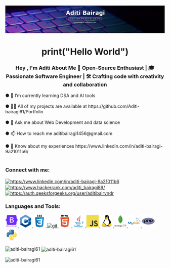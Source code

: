 ![logo](https://github.com/Aditi-bairagi61/Aditi-bairagi61/blob/main/baaaan.jpg)
<h1 align="center">print("Hello World")</h1>
<h3 align="center">Hey , I'm Aditi About Me 🚀 Open-Source Enthusiast | 🎓 Passionate Software Engineer | 🛠️ Crafting code with creativity and collaboration</h3>
<!--<img align ="right" alt="coding" width="400" src="https://user-images.githubusercontent.com/55389276/140866485-8fb1c876-9a8f-4d6a-98dc-08c4981eaf70.gif">
<p align="left"> <img src="https://komarev.com/ghpvc/?username=aditi-bairagi61&label=Profile%20views&color=0e75b6&style=flat" alt="aditi-bairagi61" /> </p>
-->
●  🌱 I’m currently learning DSA and AI tools <br> <br>
●  👨‍💻 All of my projects are available at https://github.com/Aditi-bairagi61/Portfolio  <br><br>
●  💬 Ask me about Web Development and data science  <br><br>
●  📫 How to reach me aditibairagi1456@gmail.com<br><br>
●  📄 Know about my experiences https://www.linkedin.com/in/aditi-bairagi-9a21011b6/  <br><br>


<h3 align="left">Connect with me:</h3>
<p align="left">
<a href="https://linkedin.com/in/https://www.linkedin.com/in/aditi-bairagi-9a21011b6" target="blank"><img align="center" src="https://raw.githubusercontent.com/rahuldkjain/github-profile-readme-generator/master/src/images/icons/Social/linked-in-alt.svg" alt="https://www.linkedin.com/in/aditi-bairagi-9a21011b6" height="30" width="40" /></a>
<a href="https://www.hackerearth.com/https://www.hackerrank.com/aditi_bairagi89/" target="blank"><img align="center" src="https://raw.githubusercontent.com/rahuldkjain/github-profile-readme-generator/master/src/images/icons/Social/hackerearth.svg" alt="https://www.hackerrank.com/aditi_bairagi89/" height="30" width="40" /></a>
<a href="https://auth.geeksforgeeks.org/user/https://auth.geeksforgeeks.org/user/aditibairvndr" target="blank"><img align="center" src="https://raw.githubusercontent.com/rahuldkjain/github-profile-readme-generator/master/src/images/icons/Social/geeks-for-geeks.svg" alt="https://auth.geeksforgeeks.org/user/aditibairvndr" height="30" width="40" /></a>
  
</p>

<h3 align="left">Languages and Tools:</h3>
<p align="left"> <a href="https://getbootstrap.com" target="_blank" rel="noreferrer"> <img src="https://raw.githubusercontent.com/devicons/devicon/master/icons/bootstrap/bootstrap-plain-wordmark.svg" alt="bootstrap" width="40" height="40"/> </a> <a href="https://www.w3schools.com/cpp/" target="_blank" rel="noreferrer"> <img src="https://raw.githubusercontent.com/devicons/devicon/master/icons/cplusplus/cplusplus-original.svg" alt="cplusplus" width="40" height="40"/> </a> <a href="https://www.w3schools.com/css/" target="_blank" rel="noreferrer"> <img src="https://raw.githubusercontent.com/devicons/devicon/master/icons/css3/css3-original-wordmark.svg" alt="css3" width="40" height="40"/> </a> <a href="https://git-scm.com/" target="_blank" rel="noreferrer"> <img src="https://www.vectorlogo.zone/logos/git-scm/git-scm-icon.svg" alt="git" width="40" height="40"/> </a> <a href="https://www.w3.org/html/" target="_blank" rel="noreferrer"> <img src="https://raw.githubusercontent.com/devicons/devicon/master/icons/html5/html5-original-wordmark.svg" alt="html5" width="40" height="40"/> </a> <a href="https://www.java.com" target="_blank" rel="noreferrer"> <img src="https://raw.githubusercontent.com/devicons/devicon/master/icons/java/java-original.svg" alt="java" width="40" height="40"/> </a> <a href="https://developer.mozilla.org/en-US/docs/Web/JavaScript" target="_blank" rel="noreferrer"> <img src="https://raw.githubusercontent.com/devicons/devicon/master/icons/javascript/javascript-original.svg" alt="javascript" width="40" height="40"/> </a> <a href="https://www.linux.org/" target="_blank" rel="noreferrer"> <img src="https://raw.githubusercontent.com/devicons/devicon/master/icons/linux/linux-original.svg" alt="linux" width="40" height="40"/> </a> <a href="https://www.mongodb.com/" target="_blank" rel="noreferrer"> <img src="https://raw.githubusercontent.com/devicons/devicon/master/icons/mongodb/mongodb-original-wordmark.svg" alt="mongodb" width="40" height="40"/> </a> <a href="https://www.mysql.com/" target="_blank" rel="noreferrer"> <img src="https://raw.githubusercontent.com/devicons/devicon/master/icons/mysql/mysql-original-wordmark.svg" alt="mysql" width="40" height="40"/> </a> <a href="https://www.php.net" target="_blank" rel="noreferrer"> <img src="https://raw.githubusercontent.com/devicons/devicon/master/icons/php/php-original.svg" alt="php" width="40" height="40"/> </a> <a href="https://www.python.org" target="_blank" rel="noreferrer"> <img src="https://raw.githubusercontent.com/devicons/devicon/master/icons/python/python-original.svg" alt="python" width="40" height="40"/> </a><a href="https://aws.amazon.com" target="_blank" rel="noreferrer">
</a>
 </p>

<p><img align="left" src="https://github-readme-stats.vercel.app/api/top-langs?username=aditi-bairagi61&show_icons=true&locale=en&layout=compact" alt="aditi-bairagi61" /></p>

<p>&nbsp;<img align="center" src="https://github-readme-stats.vercel.app/api?username=aditi-bairagi61&show_icons=true&locale=en" alt="aditi-bairagi61" /></p>

<p><img align="center" src="https://github-readme-streak-stats.herokuapp.com/?user=aditi-bairagi61&" alt="aditi-bairagi61" /></p>


